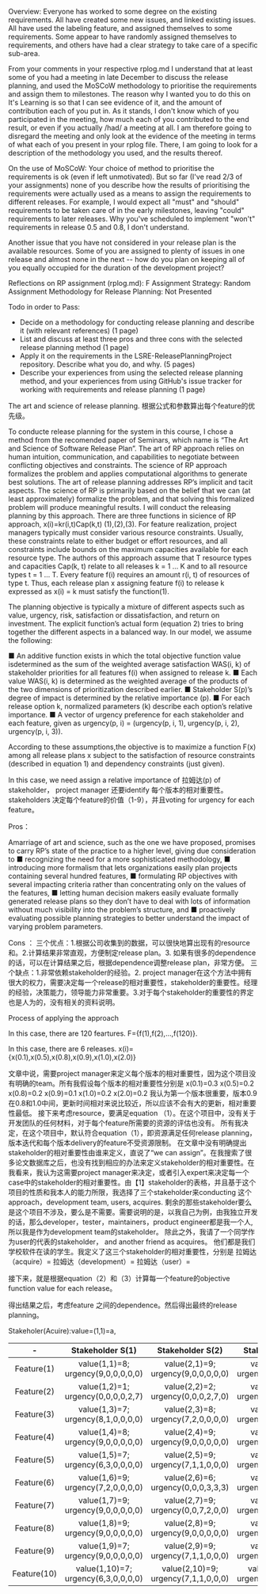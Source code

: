 Overview: Everyone has worked to some degree on the existing requirements. All have created some new issues, and linked existing issues. All have used the labeling feature, and assigned themselves to some requirements. Some appear to have randomly assigned themselves to requirements, and others have had a clear strategy to take care of a specific sub-area.

From your comments in your respective rplog.md I understand that at least some of you had a meeting in late December to discuss the release planning, and used the MoSCoW methodology to prioritise the requirements and assign them to milestones. The reason why I wanted you to do this on It's Learning is so that I can see evidence of it, and the amount of contribution each of you put in. As it stands, I don't know which of you participated in the meeting, how much each of you contributed to the end result, or even if you actually /had/ a meeting at all. I am therefore going to disregard the meeting and only look at the evidence of the meeting in terms of what each of you present in your rplog file. There, I am going to look for a description of the methodology you used, and the results thereof.

On the use of MoSCoW: Your choice of method to prioritise the requirements is ok (even if left unmotivated). But so far (I've read 2/3 of your assignments) none of you describe how the results of prioritising the requirements were actually used as a means to assign the requirements to different releases. For example, I would expect all "must" and "should" requirements to be taken care of in the early milestones, leaving "could" requirements to later releases. Why you've scheduled to implement "won't" requirements in release 0.5 and 0.8, I don't understand.

Another issue that you have not considered in your release plan is the available resources. Some of you are assigned to plenty of issues in one release and almost none in the next -- how do you plan on keeping all of you equally occupied for the duration of the development project?

Reflections on RP assignment (rplog.md): F
Assignment Strategy: Random Assignment
Methodology for Release Planning: Not Presented


Todo in order to Pass:
- Decide on a methodology for conducting release planning and describe it (with relevant references) (1 page)
- List and discuss at least three pros and three cons with the selected release planning method (1 page)
- Apply it on the requirements in the LSRE-ReleasePlanningProject repository. Describe what you do, and why. (5 pages)
- Describe your experiences from using the selected release planning method, and your experiences from using GitHub's issue tracker for working with requirements and release planning (1 page)


The art and science of release planning.
根据公式和参数算出每个feature的优先级。

To conducte release planning for the system in this course, I chose a method from the recomended paper of Seminars, which name is “The Art and Science of Software Release Plan”. The art of RP approach relies on human intuition, communication, and capabilities to negotiate between conflicting objectives and constraints. The science of RP approach formalizes the problem and applies computational algorithms to generate best solutions. The art of release planning addresses RP’s implicit and tacit aspects. The science of RP is primarily based on the belief that we can (at least approximately) formalize the problem, and that solving this formalized problem will produce meaningful results. I will conduct the releasing planning by this approach.  There are three functions in sicience of RP approach, 
x(i)=kr(i,t)Cap(k,t)                    (1),(2),(3). 
For feature realization, project managers typically must consider various resource constraints. Usually, these constraints relate to either budget or effort resources, and all constraints include bounds on the maximum capacities available for each resource type. The authors of this approach assume that T resource types and capacities Cap(k, t) relate to all releases k = 1 … K and to all resource types t = 1 … T. Every feature f(i) requires an amount r(i, t) of resources of type t. Thus, each release plan x assigning feature f(i) to release k expressed as x(i) = k must satisfy the function(1).


The planning objective is typically a mixture of different aspects such as value, urgency, risk, satisfaction or dissatisfaction, and return on investment. The explicit function’s actual form (equation 2) tries to bring together the different aspects in a balanced way. In our model, we assume the following:


■ An additive function exists in which the total objective function value isdetermined as the sum of the weighted average satisfaction WAS(i, k) of stakeholder priorities for all features f(i) when assigned to release k.
■ Each value WAS(i, k) is determined as the weighted average of the products of the two dimensions of prioritization described earlier. 
■ Stakeholder S(p)’s degree of impact is determined by the relative importance (p).
■ For each release option k, normalized parameters (k) describe each option’s relative importance. 
■ A vector of urgency preference for each stakeholder and each feature, given as urgency(p, i) = (urgency(p, i, 1), urgency(p, i, 2), urgency(p, i, 3)).


According to these assumptions,the objective is to maximize a function F(x) among all release plans x subject to the satisfaction of resource constraints (described in equation 1) and dependency constraints (just given).  


In this case, we need assign a relative importance of 拉姆达(p) of stakeholder， project manager 还要identify 每个版本的相对重要性。 stakeholders 决定每个feature的价值（1-9），并且voting for urgency for each feature。


Pros：


Amarriage of art and science, such as the one we have proposed, promises to carry RP’s state of the practice to a higher level, giving due consideration to 
■ recognizing the need for a more sophisticated methodology, 
■ introducing more formalism that lets organizations easily plan projects containing several hundred features, 
■ formulating RP objectives with several impacting criteria rather than concentrating only on the values of the features, 
■ letting human decision makers easily evaluate formally generated release plans so they don’t have to deal with lots of information without much visibility into the problem’s structure, and 
■ proactively evaluating possible planning strategies to better understand the impact of varying problem parameters.






Cons ：
三个优点：1.根据公司收集到的数据，可以很快地算出现有的resource和。2.计算结果非常直观，方便制定release plan。3. 如果有很多的dependence的话，可以在计算结果之后，根据dependence调整release plan，非常方便。
三个缺点：1.非常依赖stakeholder的经验。2. project manager在这个方法中拥有很大的权力，需要决定每一个release的相对重要性，stakeholder的重要性。经理的经验，决策能力，领导能力非常重要。3.对于每个stakeholder的重要性的界定也是人为的，没有相关的资料说明。


Process of applying the approach


In this case, there are 120 feartures.
F={f(1),f(2),...,f(120)}.


In this case, there are 6 releases.
x(i)={x(0.1),x(0.5),x(0.8),x(0.9),x(1.0),x(2.0)}


文章中说，需要project manager来定义每个版本的相对重要性，因为这个项目没有明确的team。所有我假设每个版本的相对重要性分别是
x(0.1)=0.3
x(0.5)=0.2
x(0.8)=0.2
x(0.9)=0.1
x(1.0)=0.2
x(2.0)=0.2
我认为第一个版本很重要，版本0.9在0.8和1.0中间，更新时间相对来说比较近，所以应该不会有大的更新，相对重要性最低。
接下来考虑resource，要满足equation （1）。在这个项目中，没有关于开发团队的任何材料，对于每个feature所需要的资源的评估也没有。 所有我决定，在这个项目中，默认符合equation（1），即资源满足任何release planning，版本迭代和每个版本delivery的feature不受资源限制。
在文章中没有明确提出stakeholder的相对重要性由谁来定义，直说了“we can assign”。在我搜索了很多论文数据库之后，也没有找到相应的办法来定义stakeholder的相对重要性。在我看来，我认为这需要project manager来决定，或者引入expert来决定每一个case中的stakeholder的相对重要性。由【1】stakeholder的表格，并且基于这个项目的性质和我本人的能力所限，我选择了三个stakeholder来conducting 这个approach，development team, users, acquires. 剩余的那些stakeholder要么是这个项目不涉及，要么是不需要。需要说明的是，以我自己为例，由我独立开发的话，那么developer，tester，maintainers，product engineer都是我一个人, 所以我是作为development team的stakeholder。 除此之外，我请了一个同学作为user的代表的stakeholder， and another friend as acquires。 他们都是我们学校软件在读的学生。我定义了这三个stakeholder的相对重要性，分别是
拉姆达（acquire）=
拉姆达（development）=
拉姆达（user）=


接下来，就是根据equation（2）和（3）计算每一个feature的objective function value for each release。


得出结果之后，考虑feature 之间的dependence。然后得出最终的release planning。




Stakeholer(Acuire):value=(1,1)=a, 




| - | Stakeholder S(1) | Stakeholder S(2) | Stakeholder S(3) |
| :-------------: | :-------------: | :-------------: |:-------------: |
|Feature(1)| value(1,1)=8; urgency(9,0,0,0,0,0)|value(2,1)=9; urgency(9,0,0,0,0,0)| value(3,1)=6; urgency(7,2,0,0,0,0)|
|Feature(2)| value(1,2)=1; urgency(0,0,0,0,2,7)|value(2,2)=2; urgency(0,0,0,2,7,0)| value(3,2)=5; urgency(0,0,2,3,4,0)|
|Feature(3)| value(1,3)=7; urgency(8,1,0,0,0,0)|value(2,3)=8; urgency(7,2,0,0,0,0)| value(3,3)=5; urgency(2,2,2,2,1,1)|
|Feature(4)| value(1,4)=8; urgency(9,0,0,0,0,0)|value(2,4)=9; urgency(9,0,0,0,0,0)| value(3,4)=9; urgency(8,1,0,0,0,0)|
|Feature(5)| value(1,5)=7; urgency(6,3,0,0,0,0)|value(2,5)=9; urgency(7,1,1,0,0,0)| value(3,5)=8; urgency(8,1,0,0,0,0)|
|Feature(6)| value(1,6)=9; urgency(7,2,0,0,0,0)|value(2,6)=6; urgency(0,0,0,3,3,3)| value(3,6)=5; urgency(1,2,2,2,2,2)|
|Feature(7)| value(1,7)=9; urgency(9,0,0,0,0,0)|value(2,7)=9; urgency(0,0,7,2,0,0)| value(3,7)=9; urgency(8,1,0,0,0,0)|
|Feature(8)| value(1,8)=9; urgency(9,0,0,0,0,0)|value(2,8)=9; urgency(9,0,0,0,0,0)| value(3,8)=9; urgency(9,0,0,0,0,0)|
|Feature(9)| value(1,9)=7; urgency(9,0,0,0,0,0)|value(2,9)=9; urgency(7,1,1,0,0,0)| value(3,9)=8; urgency(8,1,0,0,0,0)|
|Feature(10)| value(1,10)=7; urgency(6,3,0,0,0,0)|value(2,10)=9; urgency(7,1,1,0,0,0)| value(3,10)=9; urgency(9,0,0,0,0,0)|
 

